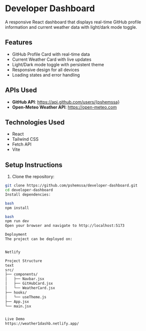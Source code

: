 # Developer Dashboard

A responsive React dashboard that displays real-time GitHub profile information and current weather data with light/dark mode toggle.

## Features

- GitHub Profile Card with real-time data
- Current Weather Card with live updates
- Light/Dark mode toggle with persistent theme
- Responsive design for all devices
- Loading states and error handling

## APIs Used

- **GitHub API**: https://api.github.com/users/{pshemssa}
- **Open-Meteo Weather API**: https://open-meteo.com

## Technologies Used

- React
- Tailwind CSS
- Fetch API
- Vite

## Setup Instructions

1. Clone the repository:
```bash
git clone https://github.com/pshemssa/developer-dashboard.git
cd developer-dashboard
Install dependencies:

bash
npm install

bash
npm run dev
Open your browser and navigate to http://localhost:5173

Deployment
The project can be deployed on:


Netlify

Project Structure
text
src/
├── components/
│   ├── Navbar.jsx
│   ├── GitHubCard.jsx
│   └── WeatherCard.jsx
├── hooks/
│   └── useTheme.js
├── App.jsx
└── main.jsx


Live Demo
https://weather1dashb.netlify.app/ 

